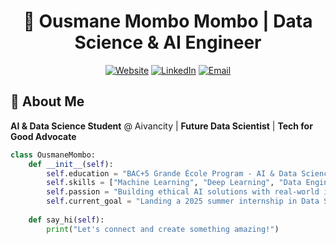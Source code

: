 <div align="center">
  
# 👋 Ousmane Mombo Mombo | Data Science & AI Engineer

[![Website](https://img.shields.io/badge/🌐_Portfolio-ousmanemombomombo.github.io-blue?style=for-the-badge)](https://ousmanemombomombo.github.io)
[![LinkedIn](https://img.shields.io/badge/🔗_LinkedIn-Connect-blue?style=for-the-badge&logo=linkedin)](https://www.linkedin.com/in/ousmane-mombo-mombo/)
[![Email](https://img.shields.io/badge/📧_Contact-ousmane.mombo@gmail.com-red?style=for-the-badge&logo=gmail)](mailto:ousmane.mombo@gmail.com)

</div>

## 🚀 About Me
**AI & Data Science Student** @ Aivancity | **Future Data Scientist** | **Tech for Good Advocate**

```python
class OusmaneMombo:
    def __init__(self):
        self.education = "BAC+5 Grande École Program - AI & Data Science"
        self.skills = ["Machine Learning", "Deep Learning", "Data Engineering", "NLP"]
        self.passion = "Building ethical AI solutions with real-world impact"
        self.current_goal = "Landing a 2025 summer internship in Data Science"
        
    def say_hi(self):
        print("Let's connect and create something amazing!")
